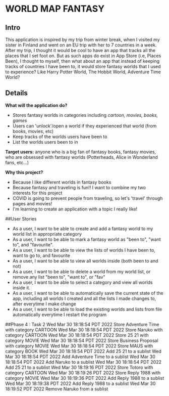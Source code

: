 # WORLD MAP FANTASY

## Intro

This application is inspired by my trip from winter break, when I visited my 
sister in Finland and went on an EU trip with her to 7 countries in a week. After my trip,
I thought it would be cool to have an app that tracks all the places that I set foot on.
But as such apps do exist in App Store (i.e, Places Been), I thought to myself, then what about an 
app that instead of keeping tracks of countries I have been to, it would store fantasy worlds that I
used to experience? Like Harry Potter World, The Hobbit World, Adventure Time World?

## Details

**What will the application do?**
- Stores fantasy worlds in categories including *cartoon, movies, books, games*
- Users can 'unlock'/open a world if they experienced that world (from books, movies, etc)
- Keep tracks of the worlds users have been to
- List the worlds users been to in 

**Target users:** anyone who is a big fan of fantasy books, fantasy movies, who are obsessed with 
fantasy worlds (Potterheads, Alice in Wonderland fans, etc...)

**Why this project?**
- Because I like different worlds in fantasy books
- Because fantasy and traveling is fun!! I want to combine my two interests for this project
- COVID is going to prevent people from traveling, so let's 'travel' through pages and movies!
- I'm learning to create an application with a topic I really like!

##User Stories
- As a user, I want to be able to create and add a fantasy world to my world list in appropriate category
- As a user, I want to be able to mark a fantasy world as "been to", "want to", and "favourite".
- As a user, I want to be able to view the lists of worlds I have been to, want to go to, and favourite 
- As a user, I want to be able to view all worlds inside (both been to and not) 
- As a user, I want to be able to delete a world from my world list, or remove any list "been to", "want to", or "fav"
- As a user, I want to be able to select a category and view all worlds inside it. 
- As a user, I want to be able to automatically save the current state of the app, including all worlds I created and
all the lists I made changes to, after everytime I make change
- As a user, I want to be able to load the existing worlds and lists from file automatically everytime I restart
the program

##Phase 4 : Task 2
Wed Mar 30 18:18:54 PDT 2022
Store Adventure Time with category CARTOON
Wed Mar 30 18:18:54 PDT 2022
Store Naruko with category CARTOON
Wed Mar 30 18:18:54 PDT 2022
Store 25 21 with category MOVIE
Wed Mar 30 18:18:54 PDT 2022
Store Business Proposal with category MOVIE
Wed Mar 30 18:18:54 PDT 2022
Store MAUS with category BOOK
Wed Mar 30 18:18:54 PDT 2022
Add 25 21 to a sublist
Wed Mar 30 18:18:54 PDT 2022
Add Adventure Time to a sublist
Wed Mar 30 18:18:54 PDT 2022
Add Naruko to a sublist
Wed Mar 30 18:18:54 PDT 2022
Add 25 21 to a sublist
Wed Mar 30 18:19:16 PDT 2022
Store Totoro with category CARTOON
Wed Mar 30 18:19:26 PDT 2022
Store Reply 1988 with category MOVIE
Wed Mar 30 18:19:36 PDT 2022
Add Reply 1988 to a sublist
Wed Mar 30 18:19:38 PDT 2022
Add Reply 1988 to a sublist
Wed Mar 30 18:19:52 PDT 2022
Remove Naruko from a sublist